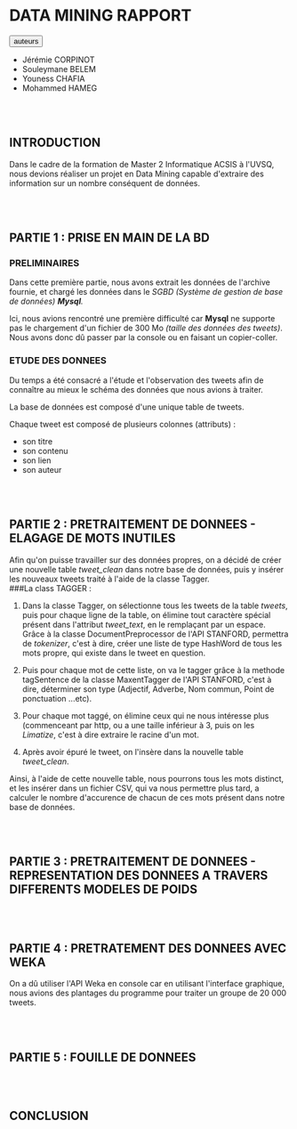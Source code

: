 DATA MINING RAPPORT
=====================

<div class="authors">
    <button type="button" class="btn btn-raised ripple-effect btn-primary toggle">auteurs</button>
    <div class='toggled toggled-visible'>
        <ul>
            <li>Jérémie CORPINOT</li>
            <li>Souleymane BELEM</li>
            <li>Youness CHAFIA</li>
            <li>Mohammed HAMEG</li>
        </ul>
    </div>
</div>


<br><br>
## INTRODUCTION

Dans le cadre de la formation de Master 2 Informatique ACSIS à l'UVSQ, nous devions réaliser un projet en Data Mining capable d'extraire des information sur un nombre conséquent de données.

<br><br>
## PARTIE 1 : PRISE EN MAIN DE LA BD

### PRELIMINAIRES

Dans cette première partie, nous avons extrait les données de l'archive fournie, et chargé les données dans le *SGBD (Système de gestion de base de données) __Mysql__.*

Ici, nous avions rencontré une première difficulté car __Mysql__ ne supporte pas le chargement d'un fichier de 300 Mo *(taille des données des tweets)*.
Nous avons donc dû passer par la console ou en faisant un copier-coller.

### ETUDE DES DONNEES

Du temps a été consacré a l'étude et l'observation des tweets afin de connaître au mieux le schéma des données que nous avions à traiter.

La base de données est composé d'une unique table de tweets.

Chaque tweet est composé de plusieurs colonnes (attributs) :

* son titre
* son contenu
* son lien
* son auteur

<br><br>
## PARTIE 2 : PRETRAITEMENT DE DONNEES - ELAGAGE DE MOTS INUTILES

Afin qu'on puisse travailler sur des données propres, on a décidé de créer une nouvelle table <i>tweet_clean</i> dans notre base de données, puis y insérer les nouveaux tweets traité à l'aide de la classe Tagger.
<br>
###La class TAGGER : 

1) Dans la classe Tagger, on sélectionne tous les tweets de la table <i>tweets</i>, puis pour chaque ligne de la table, on élimine tout caractère spécial présent dans l'attribut <i>tweet_text</i>, en le remplaçant par un espace. Grâce à la classe DocumentPreprocessor de l'API STANFORD, permettra de <i>tokenizer</i>, c'est à dire, créer une liste de type HashWord de tous les mots propre, qui existe dans le tweet en question.

2) Puis pour chaque mot de cette liste, on va le tagger grâce à la methode tagSentence de la classe MaxentTagger de l'API STANFORD, c'est à dire, déterminer  son type (Adjectif, Adverbe, Nom commun, Point de ponctuation ...etc).

3) Pour chaque mot taggé, on élimine ceux qui ne nous intéresse plus (commenceant par http, ou a une taille inférieur à 3, puis on les <i>Limatize</i>, c'est à dire extraire le racine d'un mot.

4) Après avoir épuré le tweet, on l'insère dans la nouvelle table <i>tweet_clean</i>.

Ainsi, à l'aide de cette nouvelle table, nous pourrons tous les mots distinct, et les insérer dans un fichier CSV, qui va nous permettre plus tard, a calculer le nombre d'accurence de chacun de ces mots présent dans  notre base de données.


<br><br>
## PARTIE 3 : PRETRAITEMENT DE DONNEES - REPRESENTATION DES DONNEES A TRAVERS DIFFERENTS MODELES DE POIDS

<br><br>
## PARTIE 4 : PRETRATEMENT DES DONNEES AVEC WEKA

On a dû utiliser l'API Weka en console car en utilisant l'interface graphique, nous avions des plantages du programme pour traiter un groupe de 20 000 tweets.

<br><br>
## PARTIE 5 : FOUILLE DE DONNEES

<br><br>
## CONCLUSION
